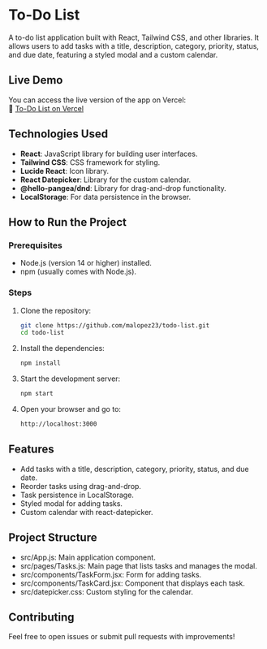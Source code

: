 # To-Do List

A to-do list application built with React, Tailwind CSS, and other libraries. It allows users to add tasks with a title, description, category, priority, status, and due date, featuring a styled modal and a custom calendar.

## Live Demo

You can access the live version of the app on Vercel:  
🔗 [To-Do List on Vercel](https://todo-list-six-alpha-63.vercel.app/)

## Technologies Used
- **React**: JavaScript library for building user interfaces.
- **Tailwind CSS**: CSS framework for styling.
- **Lucide React**: Icon library.
- **React Datepicker**: Library for the custom calendar.
- **@hello-pangea/dnd**: Library for drag-and-drop functionality.
- **LocalStorage**: For data persistence in the browser.

## How to Run the Project

### Prerequisites
- Node.js (version 14 or higher) installed.
- npm (usually comes with Node.js).

### Steps
1. Clone the repository:
   ```bash
   git clone https://github.com/malopez23/todo-list.git
   cd todo-list

2. Install the dependencies:
    ```bash
    npm install

3. Start the development server:
    ```bash
    npm start

4. Open your browser and go to:
    ```bash
    http://localhost:3000

## Features
- Add tasks with a title, description, category, priority, status, and due date.
- Reorder tasks using drag-and-drop.
- Task persistence in LocalStorage.
- Styled modal for adding tasks.
- Custom calendar with react-datepicker.

## Project Structure
- src/App.js: Main application component.
- src/pages/Tasks.js: Main page that lists tasks and manages the modal.
- src/components/TaskForm.jsx: Form for adding tasks.
- src/components/TaskCard.jsx: Component that displays each task.
- src/datepicker.css: Custom styling for the calendar.

## Contributing
Feel free to open issues or submit pull requests with improvements!